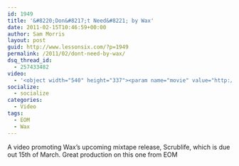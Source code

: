 ```yaml
---
id: 1949
title: '&#8220;Don&#8217;t Need&#8221; by Wax'
date: 2011-02-15T10:46:59+00:00
author: Sam Morris
layout: post
guid: http://www.lessonsix.com/?p=1949
permalink: /2011/02/dont-need-by-wax/
dsq_thread_id:
  - 257433482
video:
  - '<object width="540" height="337"><param name="movie" value="http://www.youtube.com/v/0gTzt3srUto?fs=1&hl=en_GB"></param><param name="allowFullScreen" value="true"></param><param name="allowscriptaccess" value="always"></param><embed src="http://www.youtube.com/v/0gTzt3srUto?fs=1&hl=en_GB" type="application/x-shockwave-flash" width="540" height="337" allowscriptaccess="always" allowfullscreen="true"></embed></object>'
socialize:
  - socialize
categories:
  - Video
tags:
  - EOM
  - Wax
---
```

A video promoting Wax&#8217;s upcoming mixtape release, Scrublife, which is due out 15th of March. Great production on this one from EOM